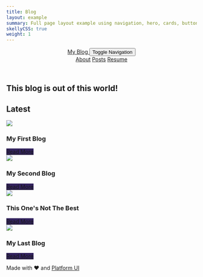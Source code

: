 ```yaml
---
title: Blog
layout: example
summary: Full page layout example using navigation, hero, cards, buttons, accordions, modals, and drawers.
skellyCSS: true
weight: 1
---
```

<style>
    .background--purple {
        background-color: hsla(256, 46%, 25%, 1);
    }
    .background-hover--white:hover {
        background-color: hsl(0, 0%, 100%);
        transition: .2s;
    }

    .border--color-purple {
        border-color:hsla(256, 46%, 25%, 1);
    }

    .text-hover--purple:hover {
        color: hsla(256, 46%, 25%, 1)!important;
    }
</style>

<header class="site-menu-wrapper p-2 background--black">
    <div class="block-container flex--justify-center w-100">
        <div class="block block-10 lg-tablet-up-8 flex flex--justify-between">
            <a href="#" class="site-logo text--size-lg text--white">
                My Blog
            </a>
            <button class="site-menu-mobile-action text--white">
                <span class="sr-only">Toggle Navigation</span>
                <i aria-hidden="true" focusable="false" class="pi-menu pi-xl"></i>
            </button>
            <nav class="site-menu text--white">
                <a href="#" class="site-menu__item">About</a>
                <a href="#" class="site-menu__item">Posts</a>
                <a href="#" class="site-menu__item">Resume</a>
            </nav>
        </div>
    </div>
</header>

<main class="block-container flex--justify-center mb-6">
    <section 
        class="block linear-gradient background-image pos-rel mb-6 p-3"
        data-background-image="https://cdn.pixabay.com/photo/2017/09/12/11/56/universe-2742113_1280.jpg"
        data-background-position="center center"
        data-background-size="cover"
        data-background-repeat="no-repeat"
        data-gradient-direction="to right"
        data-gradient-start="var(--black)"
        data-gradient-stop="transparent"
        data-gradient-fallback="var(--black)">
        <div class="block-container w-100 flex--justify-center">
            <div class="block-10 lg-tablet-up-8">
                <div class="py-6 pl-3 block-container">
                    <div class="block lg-tablet-up-6">
                        <h1 class="text--white">This blog is out of this world!</h1>
                        <p class="skeleton" data-lines="3" data-opacity=".3"></p>
                    </div>            
                </div>
            </div>
        </div>
    </section>
    <section class="block block-10 lg-tablet-up-8">
        <h2>Latest</h2>
        <div class="block-container blocks tablet-up-2 lg-tablet-up-3 laptop-up-4 p-3 mb-3 cards w-100">
            <div class="block">
                <div class="card rounded-2 p-0 flex flex--column hover-scale">
                    <img class="card__image" src="https://cdn.pixabay.com/photo/2011/12/14/12/17/galaxy-11098__340.jpg">
                    <div class="card__content p-3 flex flex--column flex--justify-between flex--grow">
                        <div>
                            <h3 class="mb-3">My First Blog</h3>
                            <p class="skeleton" data-lines="3" role="presentation"></p>
                        </div>
                        <div>
                            <a class="button background--purple background-hover--white text--white text-hover--purple border--color-purple hover-scale" href="#">Read More</a>
                        </div>
                    </div>
                </div>
            </div>
            <div class="block">
                <div class="card rounded-2 p-0 flex flex--column hover-scale">
                    <img class="card__image" src="https://cdn.pixabay.com/photo/2016/07/02/12/21/eclipse-1492818__340.jpg">
                    <div class="card__content p-3 flex flex--column flex--justify-between flex--grow">
                        <div>
                            <h3 class="mb-3">My Second Blog</h3>
                            <p class="skeleton" data-lines="3" role="presentation"></p>
                        </div>
                        <div>
                            <a class="button background--purple background-hover--white text--white text-hover--purple border--color-purple hover-scale" href="#">Read More</a>
                        </div>
                    </div>
                </div>
            </div>
            <div class="block">
                <div class="card rounded-2 p-0 flex flex--column hover-scale">
                    <img class="card__image" src="https://cdn.pixabay.com/photo/2018/08/15/13/10/galaxy-3608029__340.jpg">
                    <div class="card__content p-3 flex flex--column flex--justify-between flex--grow">
                        <div>
                            <h3 class="mb-3">This One's Not The Best</h3>
                            <p class="skeleton" data-lines="3" role="presentation"></p>
                        </div>
                        <div>
                            <a class="button background--purple background-hover--white text--white text-hover--purple border--color-purple hover-scale" href="#">Read More</a>
                        </div>
                    </div>
                </div>
            </div>
            <div class="block">
                <div class="card rounded-2 p-0 flex flex--column hover-scale">
                    <img class="card__image" src="https://cdn.pixabay.com/photo/2011/12/14/12/21/orion-nebula-11107__340.jpg">
                    <div class="card__content p-3 flex flex--column flex--justify-between flex--grow">
                        <div>
                            <h3 class="mb-3">My Last Blog</h3>
                            <p class="skeleton" data-lines="3" role="presentation"></p>
                        </div>
                        <div>
                            <a class="button background--purple background-hover--white text--white text-hover--purple border--color-purple hover-scale" href="#">Read More</a>
                        </div>
                    </div>
                </div>
            </div>
        </div>
    </section>
</main>

<footer class="p-4">
    <div class="text--center">
        <p>Made with <span class="text--negative">&hearts;</span> and <a href="{{ .Site.Params.pui_url }}">Platform UI</a></p>
    </div>
</footer>